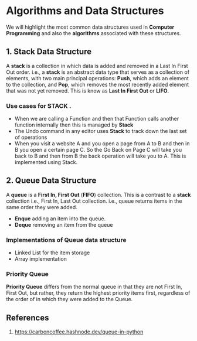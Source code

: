 # Algorithms and Data Structures
We will highlight the most common data structures used in __Computer Programming__ and also the __algorithms__ associated with these structures.

## 1. Stack Data Structure
A __stack__ is a collection in which data is added and removed in a Last In First Out order. i.e., a __stack__ is an abstract data type that serves as a collection of elements, with two main principal operations: __Push__, which adds an element to the collection, and __Pop__, which removes the most recently added element that was not yet removed. This is know as __Last In First Out__ or __LIFO__.

### Use cases for STACK .
* When we are calling a Function and then that Function calls another function internally then this is managed by __Stack__
* The Undo command in any editor uses __Stack__ to track down the last set of operations 
* When you visit a website A and you open a page from A to B and then in B you open a certain page C. So the Go Back on Page C will take you back to B and then from B the back operation will take you to A. This is implemented using Stack. 


## 2. Queue Data Structure
A __queue__ is a __First In, First Out__ (__FIFO__) collection. This is a contrast to a __stack__ collection i.e., First In, Last Out collection. i.e., queue returns items in the same order they were added.

* __Enque__ adding an item into the queue.
* __Deque__ removing an item from the queue

### Implementations of Queue data structure
* Linked List for the item storage
* Array implementation

### Priority Queue
__Priority Queue__ differs from the normal queue in that they are not First In, First Out, but rather, they return the highest priority items first, regardless of the order of in which they were added to the Queue.


## References
1. https://carboncoffee.hashnode.dev/queue-in-python
